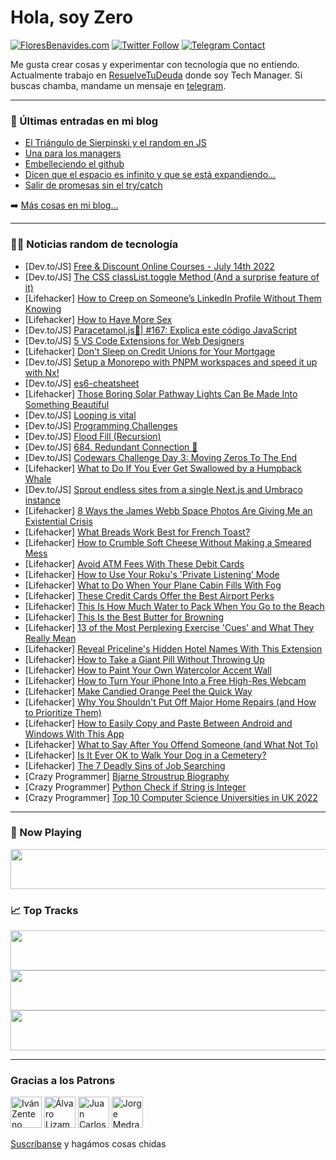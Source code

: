 # Hola, soy Zero

[![FloresBenavides.com](https://img.shields.io/website?down_message=oops&label=MiBlog&style=for-the-badge&up_message=online&url=https%3A%2F%2Ffloresbenavides.com)](https://floresbenavides.com) [![Twitter Follow](https://img.shields.io/twitter/follow/ZeroDragon?color=%231DA1F2&label=Follow&logo=twitter&logoColor=ffffff&style=for-the-badge)](https://twitter.com/zerodragon) [![Telegram Contact](https://img.shields.io/badge/escr%C3%ADbeme-ZeroDragon-%2326A5E4?style=for-the-badge&logo=telegram)](https://t.me/zerodragon)

Me gusta crear cosas y experimentar con tecnología que no entiendo.
Actualmente trabajo en [ResuelveTuDeuda](http://github.com/resuelve) donde soy Tech Manager.
Si buscas chamba, mandame un mensaje en [telegram](https://t.me/zerodragon).

---

### 📕 Últimas entradas en mi blog
<!-- BLOG-POST-LIST:START -->
- [El Triángulo de Sierpinski y el random en JS](https://floresbenavides.com/el-triangulo-de-sierpinski-y-el-random-en-js/)
- [Una para los managers](https://floresbenavides.com/una-para-los-managers/)
- [Embelleciendo el github](https://floresbenavides.com/embelleciendo-el-github/)
- [Dicen que el espacio es infinito y que se está expandiendo…](https://floresbenavides.com/dicen-que-el-espacio-es-infinito-y-que-se-esta-expandiendo/)
- [Salir de promesas sin el try/catch](https://floresbenavides.com/salir-de-promesas-sin-el-try-catch/)
<!-- BLOG-POST-LIST:END -->

➡️ [Más cosas en mi blog...](https://floresbenavides.com)

---

### 👨‍💻 Noticias random de tecnología
<!-- TECH-POSTS:START -->
- [Dev.to/JS] [Free &amp; Discount Online Courses - July 14th 2022](https://dev.to/theprogramminbuddyclub/free-discount-online-courses-july-14th-2022-4no0)
- [Dev.to/JS] [The CSS classList.toggle Method &lpar;And a surprise feature of it&rpar;](https://dev.to/kaankorkmaz/the-css-classlisttoggle-method-and-a-surprise-feature-of-it-4d8i)
- [Lifehacker] [How to Creep on Someone’s LinkedIn Profile Without Them Knowing](https://lifehacker.com/how-to-creep-on-someone-s-linkedin-profile-without-them-1849178015)
- [Lifehacker] [How to Have More Sex](https://lifehacker.com/how-to-have-more-sex-1849178083)
- [Dev.to/JS] [Paracetamol.js💊| #167: Explica este código JavaScript](https://dev.to/duxtech/paracetamoljs-167-explica-este-codigo-javascript-2109)
- [Dev.to/JS] [5 VS Code Extensions for Web Designers](https://dev.to/ravi_sankar/5-vs-code-extensions-for-web-designers-59hp)
- [Lifehacker] [Don&#39;t Sleep on Credit Unions for Your Mortgage](https://lifehacker.com/dont-sleep-on-credit-unions-for-your-mortgage-1849177951)
- [Dev.to/JS] [Setup a Monorepo with PNPM workspaces and speed it up with Nx!](https://dev.to/nx/setup-a-monorepo-with-pnpm-workspaces-and-speed-it-up-with-nx-1eem)
- [Dev.to/JS] [es6-cheatsheet](https://dev.to/avinashvagh/es6-cheatsheet-2pa8)
- [Lifehacker] [Those Boring Solar Pathway Lights Can Be Made Into Something Beautiful](https://lifehacker.com/those-boring-solar-pathway-lights-can-be-made-into-some-1849176580)
- [Dev.to/JS] [Looping is vital](https://dev.to/fikredeyas/looping-is-vital-39og)
- [Dev.to/JS] [Programming Challenges](https://dev.to/codeteasleep/programming-challenges-2187)
- [Dev.to/JS] [Flood Fill &lpar;Recursion&rpar;](https://dev.to/bradbieselin/flood-fill-recursion-21ob)
- [Dev.to/JS] [684. Redundant Connection 🚀](https://dev.to/samuelhinchliffe/684-redundant-connection-33i5)
- [Dev.to/JS] [Codewars Challenge Day 3: Moving Zeros To The End](https://dev.to/qroia/codewars-challenge-day-3-moving-zeros-to-the-end-297j)
- [Lifehacker] [What to Do If You Ever Get Swallowed by a Humpback Whale](https://lifehacker.com/what-to-do-if-you-ever-get-swallowed-by-a-humpback-whal-1849175571)
- [Dev.to/JS] [Sprout endless sites from a single Next.js and Umbraco instance](https://dev.to/kaspera/sprout-endless-sites-from-a-single-nextjs-and-umbraco-instance-3227)
- [Lifehacker] [8 Ways the James Webb Space Photos Are Giving Me an Existential Crisis](https://lifehacker.com/8-ways-the-james-webb-space-photos-are-giving-me-an-exi-1849175463)
- [Lifehacker] [What Breads Work Best for French Toast?](https://lifehacker.com/what-breads-work-best-for-french-toast-1849175684)
- [Lifehacker] [How to Crumble Soft Cheese Without Making a Smeared Mess](https://lifehacker.com/how-to-crumble-soft-cheese-without-making-a-smeared-mes-1849176001)
- [Lifehacker] [Avoid ATM Fees With These Debit Cards](https://lifehacker.com/avoid-atm-fees-with-these-debit-cards-1849165852)
- [Lifehacker] [How to Use Your Roku&#39;s &#39;Private Listening&#39; Mode](https://lifehacker.com/how-to-use-your-rokus-private-listening-mode-1849174545)
- [Lifehacker] [What to Do When Your Plane Cabin Fills With Fog](https://lifehacker.com/what-to-do-when-your-plane-cabin-fills-with-fog-1849174484)
- [Lifehacker] [These Credit Cards Offer the Best Airport Perks](https://lifehacker.com/these-credit-cards-offer-the-best-airport-perks-1849174585)
- [Lifehacker] [This Is How Much Water to Pack When You Go to the Beach](https://lifehacker.com/this-is-how-much-water-to-pack-when-you-go-to-the-beach-1849174476)
- [Lifehacker] [This Is the Best Butter for Browning](https://lifehacker.com/this-is-the-best-butter-for-browning-1849174807)
- [Lifehacker] [13 of the Most Perplexing Exercise &#39;Cues&#39; and What They Really Mean](https://lifehacker.com/13-of-the-most-perplexing-exercise-cues-and-what-they-r-1849170702)
- [Lifehacker] [Reveal Priceline&#39;s Hidden Hotel Names With This Extension](https://lifehacker.com/reveal-pricelines-hidden-hotel-names-with-this-extensio-1849173602)
- [Lifehacker] [How to Take a Giant Pill Without Throwing Up](https://lifehacker.com/how-to-take-a-giant-pill-without-throwing-up-1849173801)
- [Lifehacker] [How to Paint Your Own Watercolor Accent Wall](https://lifehacker.com/how-to-paint-your-own-watercolor-accent-wall-1849172130)
- [Lifehacker] [How to Turn Your iPhone Into a Free High-Res Webcam](https://lifehacker.com/how-to-turn-your-iphone-into-a-free-high-res-webcam-1847639807)
- [Lifehacker] [Make Candied Orange Peel the Quick Way](https://lifehacker.com/make-candied-orange-peel-the-quick-way-1849172834)
- [Lifehacker] [Why You Shouldn&#39;t Put Off Major Home Repairs &lpar;and How to Prioritize Them&rpar;](https://lifehacker.com/why-you-shouldnt-put-off-major-home-repairs-and-how-to-1849171504)
- [Lifehacker] [How to Easily Copy and Paste Between Android and Windows With This App](https://lifehacker.com/how-to-easily-copy-and-paste-between-android-and-window-1849172351)
- [Lifehacker] [What to Say After You Offend Someone &lpar;and What Not To&rpar;](https://lifehacker.com/what-to-say-after-you-offend-someone-and-what-not-to-1849171000)
- [Lifehacker] [Is It Ever OK to Walk Your Dog in a Cemetery?](https://lifehacker.com/is-it-ever-ok-to-walk-your-dog-in-a-cemetery-1849171034)
- [Lifehacker] [The 7 Deadly Sins of Job Searching](https://lifehacker.com/the-7-deadly-sins-of-job-searching-1849172124)
- [Crazy Programmer] [Bjarne Stroustrup Biography](https://www.thecrazyprogrammer.com/2022/07/bjarne-stroustrup-biography.html)
- [Crazy Programmer] [Python Check if String is Integer](https://www.thecrazyprogrammer.com/2022/07/python-check-if-string-is-integer.html)
- [Crazy Programmer] [Top 10 Computer Science Universities in UK 2022](https://www.thecrazyprogrammer.com/2022/07/computer-science-universities-in-uk.html)<!-- TECH-POSTS:END -->

---

### 🎵 Now Playing
<a href="https://spotify-now-playing-dun.vercel.app/now-playing?open"><img src="https://spotify-now-playing-dun.vercel.app/now-playing" width="540" height="64"></a>

### 📈 Top Tracks
<a href="https://spotify-now-playing-dun.vercel.app/top-tracks?i=1&open"><img src="https://spotify-now-playing-dun.vercel.app/top-tracks?i=1" width="540" height="64"></a>
<a href="https://spotify-now-playing-dun.vercel.app/top-tracks?i=2&open"><img src="https://spotify-now-playing-dun.vercel.app/top-tracks?i=2" width="540" height="64"></a>
<a href="https://spotify-now-playing-dun.vercel.app/top-tracks?i=3&open"><img src="https://spotify-now-playing-dun.vercel.app/top-tracks?i=3" width="540" height="64"></a>

---

### Gracias a los Patrons
[<img src="https://avatars.githubusercontent.com/u/243380?v=4" alt="Iván Zenteno" width="50px">](https://github.com/k001) [<img src="https://avatars.githubusercontent.com/u/19955639?v=4" alt="Álvaro Lizama" width="50px">](https://github.com/alvarolizama) [<img src="https://avatars.githubusercontent.com/u/2718753?v=4" alt="Juan Carlos Ruiz" width="50px">](https://github.com/JuanCrg90) [<img src="https://avatars.githubusercontent.com/u/37025?v=4" alt="Jorge Medrano" width="50px">](https://github.com/h1pp1e) 

[Suscríbanse](https://www.patreon.com/zerodragon) y hagámos cosas chidas
